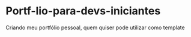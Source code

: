 # Portf-lio-para-devs-iniciantes
Criando meu portfólio pessoal, quem quiser pode utilizar como template

